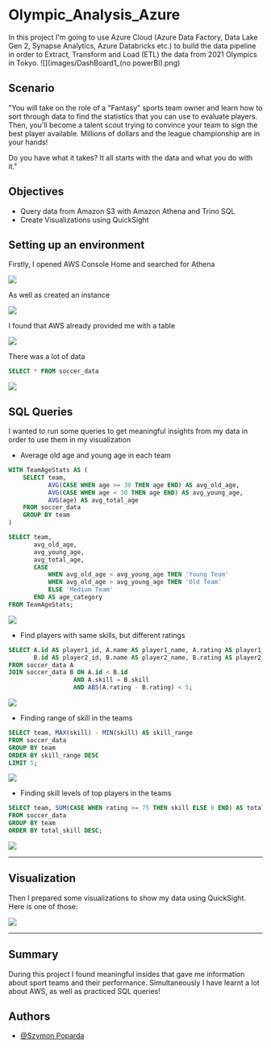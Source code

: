 # Olympic_Analysis_Azure

In this project I'm going to use Azure Cloud (Azure Data Factory, Data Lake Gen 2, Synapse Analytics, Azure Databricks etc.) to build the data pipeline in order to Extract, Transform and Load (ETL) the data from 2021 Olympics in Tokyo.
![](images/DashBoard1_(no powerBI).png)

## Scenario
"You will take on the role of a "Fantasy" sports team owner and learn how to sort through data to find the statistics that you can use to evaluate players. Then, you'll become a talent scout trying to convince your team to sign the best player available. Millions of dollars and the league championship are in your hands!

Do you have what it takes? It all starts with the data and what you do with it."

## Objectives
- Query data from Amazon S3 with Amazon Athena and Trino SQL
- Create Visualizations using QuickSight

## Setting up an environment
Firstly, I opened AWS Console Home and searched for Athena



![](images/Athena-select.png)





As well as created an instance



![](images/Query_your_data.png)




I found that AWS already provided me with a table



![](images/table1.png)




There was a lot of data
```sql
SELECT * FROM soccer_data
```


![](images/table1_query.png)




## SQL Queries
I wanted to run some queries to get meaningful insights from my data in order to use them in my visualization

- Average old age and young age in each team
```sql
WITH TeamAgeStats AS (
    SELECT team, 
           AVG(CASE WHEN age >= 30 THEN age END) AS avg_old_age,
           AVG(CASE WHEN age < 30 THEN age END) AS avg_young_age,
           AVG(age) AS avg_total_age
    FROM soccer_data
    GROUP BY team
)

SELECT team, 
       avg_old_age,
       avg_young_age,
       avg_total_age,
       CASE 
           WHEN avg_old_age < avg_young_age THEN 'Young Team'
           WHEN avg_old_age > avg_young_age THEN 'Old Team'
           ELSE 'Medium Team'
       END AS age_category
FROM TeamAgeStats;
```




![](images/table2.2.png)




- Find players with same skills, but different ratings
```sql
SELECT A.id AS player1_id, A.name AS player1_name, A.rating AS player1_rating,
       B.id AS player2_id, B.name AS player2_name, B.rating AS player2_rating
FROM soccer_data A
JOIN soccer_data B ON A.id < B.id
                  AND A.skill = B.skill
                  AND ABS(A.rating - B.rating) < 5;
```

![](images/table3.png)



- Finding range of skill in the teams
```sql
SELECT team, MAX(skill) - MIN(skill) AS skill_range
FROM soccer_data
GROUP BY team
ORDER BY skill_range DESC
LIMIT 5;
```

![](images/table4.png)


- Finding skill levels of top players in the teams
```sql
SELECT team, SUM(CASE WHEN rating >= 75 THEN skill ELSE 0 END) AS total_skill
FROM soccer_data
GROUP BY team
ORDER BY total_skill DESC;
```
![](images/table5.png)


-----------------------------------------------------------------------------------------
## Visualization
Then I prepared some visualizations to show my data using QuickSight. Here is one of those:



![](images/viz1.png)



-----------------------------------------------------------------------------------------
## Summary
During this project I found meaningful insides that gave me information about sport teams and their performance. Simultaneously I have learnt a lot about AWS, as well as practiced SQL queries!

## Authors

- [@Szymon Poparda](https://www.linkedin.com/in/szymon-poparda-02b96a248/)







